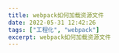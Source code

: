 ```yaml
---
title: webpack如何加载资源文件
date: 2022-05-31 12:42:26
tags: ["工程化", "webpack"]
excerpt: webpack如何加载资源文件
---
```

